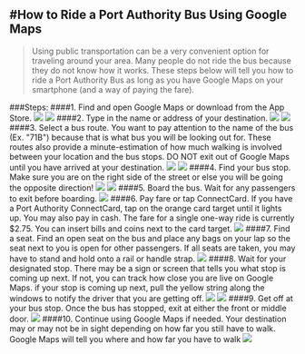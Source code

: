 #How to Ride a Port Authority Bus Using Google Maps
-

> Using public transportation can be a very convenient option for traveling around your area. Many people do not ride the bus because they do not know how it works. These steps below will tell you how to ride a Port Authority Bus as long as you have Google Maps on your smartphone (and a way of paying the fare).

###Steps:
####1. Find and open Google Maps or download from the App Store.
![](appStore.png)
![](homeScreen.jpg)
####2. Type in the name or address of your destination.
![](address.jpg)
![](address2.jpg)
####3. Select a bus route.
You want to pay attention to the name of the bus (Ex. "71B") because that is what bus you will be looking out for. These routes also provide a minute-estimation of how much walking is involved between your location and the bus stops. DO NOT exit out of Google Maps until you have arrived at your destination.
![](route.jpg)
![](route2.jpg)
####4. Find your bus stop.
Make sure you are on the right side of the street or else you will be going the opposite direction!
![](route3.jpg)
![](busstop.jpg)
####5. Board the bus.
Wait for any passengers to exit before boarding.
![](board.jpg)
####6. Pay fare or tap ConnectCard.
If you have a Port Authority ConnectCard, tap on the orange card target until it lights up. You may also pay in cash. The fare for a single one-way ride is currently $2.75. You can insert bills and coins next to the card target.
![](card.jpg)
####7. Find a seat.
Find an open seat on the bus and place any bags on your lap so the seat next to you is open for other passengers. If all seats are taken, you may have to stand and hold onto a rail or handle strap.
![](seat.jpg)
####8. Wait for your designated stop.
There may be a sign or screen that tells you what stop is coming up next. If not, you can track how close you are live on Google Maps. if your stop is coming up next, pull the yellow string along the windows to notify the driver that you are getting off.
![](wait.jpg)
![](string.jpg)
####9. Get off at your bus stop.
Once the bus has stopped, exit at either the front or middle door.
![](exit.jpg)
####10. Continue using Google Maps if needed.
Your destination may or may not be in sight depending on how far you still have to walk. Google Maps will tell you where and how far you have to walk
![](walk.jpg)

